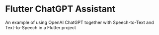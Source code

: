 # Flutter ChatGPT Assistant
An example of using OpenAI ChatGPT together with Speech-to-Text and Text-to-Speech in a Flutter project
